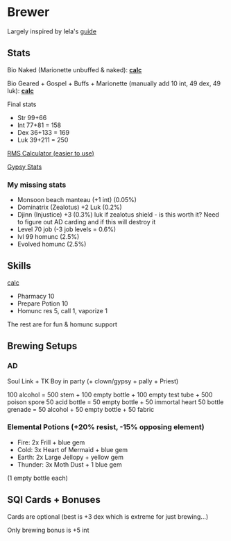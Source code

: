 # Brewer

Largely inspired by Iela's [guide](https://talontales.com/wiki/index.php/Biochemist_-_Iela%27s_Guide_to_Brewing)

## Stats

Bio Naked (Marionette unbuffed & naked): **[calc](https://kutsuru.github.io/ttcalculator/?_w43CjFEOwoMwDEPCr8OCDcO4QsO8w7PCgcKQw4p2B8K7TcK1wpLCjQHChcO7E8Kpw6zCgxvDrEXCliwnwo7Dh8OAwpHCiSNow6PCuMOgwok7w5LCvH7DlmcgNBYdw5IDwpEmw5vDhcK1SAwEwqgiZsK1w6vCqQUsw5bDkl3Crx89HV3CsXzDuEHDscK/dEd6wodqw4ZHw6ogw5lvacOZw5N3PgE)**

Bio Geared + Gospel + Buffs + Marionette (manually add 10 int, 49 dex, 49 luk): **[calc](https://kutsuru.github.io/ttcalculator/?_w43CjTEOw4IwDEXCr8OCDcOYwoAZKghKwqhYGBjCvx0bQmhpKcOQw6vCkyoCBCfDoFnClsKfw7Rtwplhw4hRIAdKZcKpQcKJA8OQwrd4IcKzwqNMwrLDhsK9FMKLwpUUw71awrZiwpTClSsnQcKdYmhJw4AjRsKKecK9w5VuwrDDkxR4wqRjfMKxJEs2K23DmMO8wqTDr8O3wpoHw6/CiD4pwoHDsQfDjMOvw6HDrEc1Khl7w6nDuBrCmlvCuMOUTw)**

Final stats

- Str 99+66
- Int 77+81 = 158
- Dex 36+133 = 169
- Luk 39+211 = 250

[RMS Calculator (easier to use)](https://ratemyserver.net/brew_calc.php)

[Gypsy Stats](https://kutsuru.github.io/ttcalculator/?_S050S8OySUzCgsOAJG8gw487ERXCpMKaw4LCmcOJw4XCicKJKUBuamnCqltiYloSEGcAcSEEQ1RDacKgXGJeSsOiIANOwqXCmTkpCnnCicK5wqnDuinCqcOFw4lFwpkFJcKZw7l5AA)

### My missing stats

- Monsoon beach manteau (+1 int) (0.05%)
- Dominatrix (Zealotus) +2 Luk (0.2%)
- Djinn (Injustice) +3 (0.3%) luk if zealotus shield - is this worth it? Need to figure out AD carding and if this will destroy it 
- Level 70 job (-3 job levels = 0.6%)
- lvl 99 homunc (2.5%)
- Evolved homunc (2.5%)

## Skills

[calc](https://skillsim.irowiki.org/bio.html?10JbGKCKGArF1cAaBeK)

- Pharmacy 10
- Prepare Potion 10
- Homunc res 5, call 1, vaporize 1

The rest are for fun & homunc support

## Brewing Setups

### AD

Soul Link + TK Boy in party (+ clown/gypsy + pally + Priest)

100 alcohol = 500 stem + 100 empty bottle + 100 empty test tube + 500 poison spore
50 acid bottle = 50 empty bottle + 50 immortal heart
50 bottle grenade = 50 alcohol + 50 empty bottle + 50 fabric

### Elemental Potions (+20% resist, -15% opposing element)

- Fire: 2x Frill + blue gem
- Cold: 3x Heart of Mermaid + blue gem
- Earth: 2x Large Jellopy + yellow gem
- Thunder: 3x Moth Dust + 1 blue gem

(1 empty bottle each)

## SQI Cards + Bonuses

Cards are optional (best is +3 dex which is extreme for just brewing...)

Only brewing bonus is +5 int
